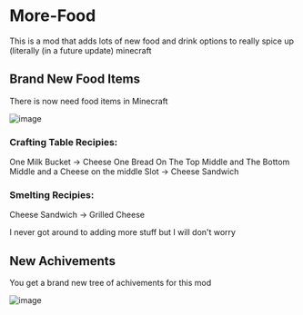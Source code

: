 # More-Food
This is a mod that adds lots of new food and drink options to really spice up (literally (in a future update) minecraft

## Brand New Food Items
There is now need food items in Minecraft

![image](https://github.com/BigShotEmzy/More-Food/assets/63491571/37aa6881-e938-4599-b934-bcc698b673f7)

### Crafting Table Recipies:
One Milk Bucket -> Cheese
One Bread On The Top Middle and The Bottom Middle and a Cheese on the middle Slot -> Cheese Sandwich

### Smelting Recipies:
Cheese Sandwich -> Grilled Cheese

I never got around to adding more stuff but I will don't worry

## New Achivements
You get a brand new tree of achivements for this mod

![image](https://github.com/BigShotEmzy/More-Food/assets/63491571/efd85e30-64d9-4b9e-96a0-e88294c9de58)
